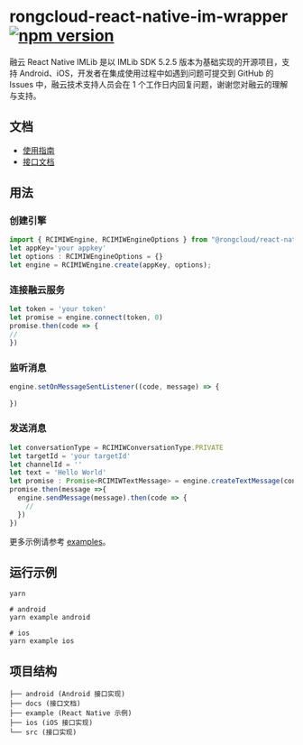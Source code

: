 # rongcloud-react-native-im-wrapper [![npm version][version-badge]][npm]

融云 React Native IMLib 是以 IMLib SDK 5.2.5 版本为基础实现的开源项目，支持 Android、iOS，开发者在集成使用过程中如遇到问题可提交到 GitHub 的 Issues 中，融云技术支持人员会在 1 个工作日内回复问题，谢谢您对融云的理解与支持。

## 文档

- [使用指南](https://doc.rongcloud.cn/im/React-Native/5.X/prepare)
- [接口文档](https://www.rongcloud.cn/docs/api/react-native/imlib_v5/latest)

## 用法

### 创建引擎

```javascript
import { RCIMIWEngine, RCIMIWEngineOptions } from "@rongcloud/react-native-im-wrapper";
let appKey='your appkey'
let options : RCIMIWEngineOptions = {}
let engine = RCIMIWEngine.create(appKey, options);
```

### 连接融云服务

```javascript
let token = 'your token'
let promise = engine.connect(token, 0)
promise.then(code => {
//
})
```

### 监听消息

```javascript
engine.setOnMessageSentListener((code, message) => {
    
})
```

### 发送消息

```javascript
let conversationType = RCIMIWConversationType.PRIVATE
let targetId = 'your targetId'
let channelId = ''
let text = 'Hello World'
let promise : Promise<RCIMIWTextMessage> = engine.createTextMessage(conversationType, targetId:, channelId, text):
promise.then(message =>{
  engine.sendMessage(message).then(code => {
    //
  })
})
```

更多示例请参考 [examples](example/examples)。

## 运行示例

```
yarn

# android
yarn example android

# ios
yarn example ios
```

## 项目结构

```
├── android (Android 接口实现)
├── docs (接口文档)
├── example (React Native 示例)
├── ios (iOS 接口实现)
└── src (接口实现)
```

[npm]: https://www.npmjs.com/package/@rongcloud/react-native-im-wrapper
[version-badge]: https://img.shields.io/npm/v/@rongcloud/react-native-im-wrapper
